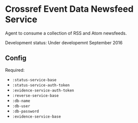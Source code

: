 # Crossref Event Data Newsfeed Service

Agent to consume a collection of RSS and Atom newsfeeds.

Development status: Under developemnt September 2016

## Config

Required:

 - `:status-service-base`
 - `:status-service-auth-token`
 - `:evidence-service-auth-token`
 - `:reverse-service-base`
 - `:db-name`
 - `:db-user`
 - `:db-password`
 - `:evidence-service-base`
